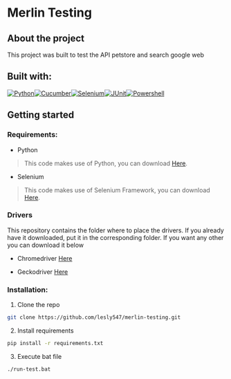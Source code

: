 # Merlin Testing

## About the project

This project was built to test the API petstore and search google web

## Built with:

[![Python][Python]][Python-url][![Cucumber][Cucumber]][Cucumber-url][![Selenium][Selenium]][Selenium-url][![JUnit][JUnit]][JUnit-url][![Powershell][Powershell]][Powershell-url]

## Getting started
    
### Requirements:

* Python 

> This code makes use of Python, you can download [Here](https://www.python.org/downloads/). 

  * Selenium

> This code makes use of Selenium Framework, you can download [Here](https://www.selenium.dev/downloads/). 

### Drivers

This repository contains the folder where to place the drivers. If you already have it downloaded, put it in the corresponding folder. If you want any other you can download it below


  * Chromedriver 
 [Here](https://chromedriver.chromium.org/downloads)

  * Geckodriver
  [Here](https://github.com/mozilla/geckodriver/releases)


### Installation:

1. Clone the repo 
```sh
git clone https://github.com/lesly547/merlin-testing.git
```
2. Install requirements 
```sh
pip install -r requirements.txt
```
3. Execute bat file
```sh
./run-test.bat
```

[Python]: https://img.shields.io/badge/Python-20232A?style=for-the-badge&logo=Python&logoColor=61DAFB
[Python-url]: https://www.python.org/
[Cucumber]: https://img.shields.io/badge/Cucumber-FFFFFF?style=for-the-badge&logo=Cucumber&logoColor=73AF59
[Cucumber-url]: https://cucumber.io/
[Selenium]: https://img.shields.io/badge/Selenium-white?style=for-the-badge&logo=Selenium&logoColor=#43B02A
[Selenium-url]: https://www.selenium.dev/
[JUnit]: https://img.shields.io/badge/JUnit-white/?style=for-the-badge&logo=JUnit5&logoColor=#43B02A
[JUnit-url]: https://junit.org/junit5/
[Powershell]: https://img.shields.io/badge/Shell-white?style=for-the-badge&logo=powershell&logoColor=#5391FE
[Powershell-url]: https://learn.microsoft.com/es-es/powershell/
